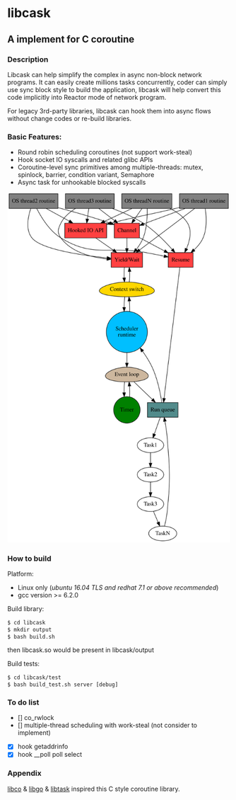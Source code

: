 # libcask
## A implement for C coroutine

### Description
Libcask can help simplify the complex in async non-block network programs.
It can easily create millions tasks concurrently, coder can simply use sync
block style to build the application, libcask will help convert this code
implicitly into Reactor mode of network program.

For legacy 3rd-party libraries, libcask can hook them into async flows without
change codes or re-build libraries.

### Basic Features:
* Round robin scheduling coroutines (not support work-steal)
* Hook socket IO syscalls and related glibc APIs
* Coroutine-level sync primitives among multiple-threads: mutex, spinlock, barrier, condition variant, Semaphore
* Async task for unhookable blocked syscalls

<img src="https://raw.githubusercontent.com/YingshuLu/libcask/master/libcask.svg?sanitize=true">

### How to build

Platform:
* Linux only (*ubuntu 16.04 TLS and redhat 7.1 or above recommended*)
* gcc version >= 6.2.0   

Build library:  
```
$ cd libcask  
$ mkdir output  
$ bash build.sh
```  

then libcask.so would be present in libcask/output

Build tests:  
```
$ cd libcask/test    
$ bash build_test.sh server [debug]
```

### To do list
- []  co_rwlock
- []  multiple-thread scheduling with work-steal (not consider to implement)
- [x] hook getaddrinfo
- [x] hook __poll poll select

### Appendix
[libco](https://github.com/Tencent/libco) & [libgo](https://github.com/yyzybb537/libgo) & [libtask](https://swtch.com/libtask/) inspired this C style coroutine library.
